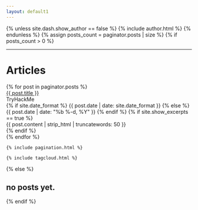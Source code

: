 ```yaml
---
layout: default1
---
```

{% unless site.dash.show_author == false %}
  {% include author.html %}
{% endunless %}
{% assign posts_count = paginator.posts | size %}
{% if posts_count > 0 %}

<hr>

<h1>Articles</h1>
    <div class="post-links">
      {% for post in paginator.posts %}
        <div class="post-link-wrapper">
          <a href="{{ post.url | relative_url }}" class="post-link">{{ post.title }}</a>
          <div class="post-meta">
<!-- 
            {% if site.plugins contains "jekyll/tagging" %}
            <div class="post-tags">
                {% for tag in post.tags %}
                <a class="tag">TryHackMe</a>
                {% endfor %}
            </div>
            {% endif %} -->
            <div class="post-links">
            <div class="post-link-wrapper">
            <div class="post-meta">
            <div class="post-tags">
                <a class="tag">TryHackMe</a>
              </div> 
              <div class="post-excerpt">
              </div>
            </div>
             </div>
            </div>
            {% if site.date_format %}
              {{ post.date | date: site.date_format }}
            {% else %}
              {{ post.date | date: "%b %-d, %Y" }}
            {% endif %}
            {% if site.show_excerpts == true %}
              <div class="post-excerpt">
                {{ post.content | strip_html | truncatewords: 50 }}
              </div>
            {% endif %}
          </div>
        </div>
      {% endfor %}
    </div>

    {% include pagination.html %}

    {% include tagcloud.html %}
{% else %}
<h2>no posts yet.</h2>
{% endif %}
